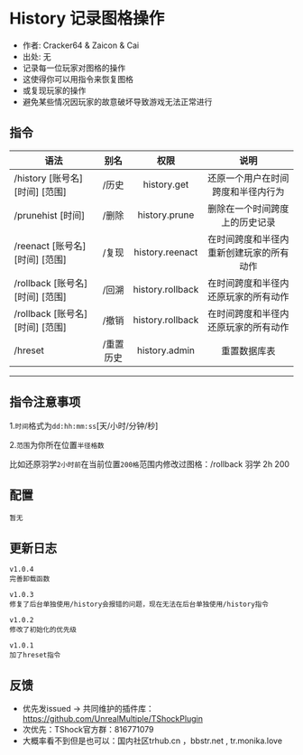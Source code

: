 # History 记录图格操作

- 作者: Cracker64 & Zaicon & Cai
- 出处: 无
- 记录每一位玩家对图格的操作
- 这使得你可以用指令来恢复图格
- 或复现玩家的操作
- 避免某些情况因玩家的故意破坏导致游戏无法正常进行

## 指令

| 语法                                                                                                                                                                                    |   别名  |                权限                |          说明          |
| ------------------------------------------------------------------------------------------------------------------------------------------------------------------------------------- | :---: | :------------------------------: | :------------------: |
| /history [账号名] [时间] [范围]  |  /历史  |    history.get   |   还原一个用户在时间跨度和半径内行为  |
| /prunehist [时间]                                                                                                                   |  /删除  |   history.prune  |    删除在一个时间跨度上的历史记录   |
| /reenact [账号名] [时间] [范围]  |  /复现  |  history.reenact | 在时间跨度和半径内重新创建玩家的所有动作 |
| /rollback [账号名] [时间] [范围] |  /回溯  | history.rollback |  在时间跨度和半径内还原玩家的所有动作  |
| /rollback [账号名] [时间] [范围] |  /撤销  | history.rollback |  在时间跨度和半径内还原玩家的所有动作  |
| /hreset                                                                                                                                                                               | /重置历史 |   history.admin  |        重置数据库表        |

---

## 指令注意事项

1.`时间`格式为`dd:hh:mm:ss`[天/小时/分钟/秒]

2.`范围`为你所在位置`半径格数`

比如还原羽学`2小时前`在当前位置`200格`范围内修改过图格：/rollback 羽学 2h 200

## 配置

```json5
暂无
```

## 更新日志

```
v1.0.4
完善卸载函数

v1.0.3
修复了后台单独使用/history会报错的问题，现在无法在后台单独使用/history指令

v1.0.2
修改了初始化的优先级

v1.0.1
加了hreset指令
```

## 反馈

- 优先发issued -> 共同维护的插件库：https://github.com/UnrealMultiple/TShockPlugin
- 次优先：TShock官方群：816771079
- 大概率看不到但是也可以：国内社区trhub.cn ，bbstr.net , tr.monika.love
